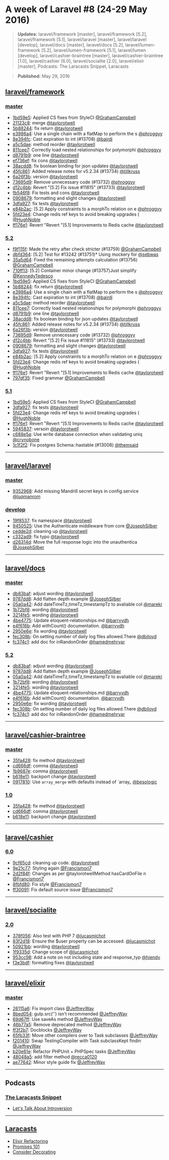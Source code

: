 # A week of Laravel #8 (24-29 May 2016)

> **Updates:** laravel/framework [master], laravel/framework [5.2], laravel/framework [5.1], laravel/laravel [master], laravel/laravel [develop], laravel/docs [master], laravel/docs [5.2], laravel/lumen-framework [5.2], laravel/lumen-framework [5.1], laravel/lumen [develop], laravel/cashier-braintree [master], laravel/cashier-braintree [1.0], laravel/cashier [6.0], laravel/socialite [2.0], laravel/elixir [master], Podcasts: The Laracasts Snippet, Laracasts

> **Published:** May 29, 2016

## [laravel/framework](https://github.com/laravel/framework)

### [master](https://github.com/laravel/framework/compare/master@{2016-05-24}...master@{2016-05-29})
- [1bd59e5](https://github.com/laravel/framework/commit/1bd59e5df1241349fe9362309b82e86a6a312155): Applied CS fixes from StyleCI [@GrahamCampbell](https://github.com/GrahamCampbell)
- [21123c8](https://github.com/laravel/framework/commit/21123c84c39eb611aa94dad07c375e8ca46a9e2f): merge [@taylorotwell](https://github.com/taylorotwell)
- [5b88244](https://github.com/laravel/framework/commit/5b88244c0afd5febe9f54e8544b0870b55ef6cfd): fix return [@taylorotwell](https://github.com/taylorotwell)
- [e3986a4](https://github.com/laravel/framework/commit/e3986a423e0da04ff14d4ca1bbd870350d898e1d): Use a single chain with a flatMap to perform the s [@phroggyy](https://github.com/phroggyy)
- [8e394fc](https://github.com/laravel/framework/commit/8e394fc8384e88f549d29ec0c8f9829c9e459729): Cast expiration to int (#13708) [@bairdj](https://github.com/bairdj)
- [a5c5dae](https://github.com/laravel/framework/commit/a5c5dae231724d0595e346e3de69537af0754873): method reorder [@taylorotwell](https://github.com/taylorotwell)
- [811cee7](https://github.com/laravel/framework/commit/811cee7858efa381f700c2559c8e31ac8d438a28): Correctly load nested relationships for polymorphi [@phroggyy](https://github.com/phroggyy)
- [d8791b9](https://github.com/laravel/framework/commit/d8791b9da188705daa27181c462062a4b60e42a6): one line [@taylorotwell](https://github.com/taylorotwell)
- [ef736ef](https://github.com/laravel/framework/commit/ef736ef78b8a3e14cd59b63dcb915f25eb2f0baa): fix cons [@taylorotwell](https://github.com/taylorotwell)
- [38acdd8](https://github.com/laravel/framework/commit/38acdd807faec4b85fd47051341ccaf666499551): fix boolean binding for json updates [@taylorotwell](https://github.com/taylorotwell)
- [45fc861](https://github.com/laravel/framework/commit/45fc8617d9c142c7576be2f00fb323c84bdfce76): Added release notes for v5.2.34 (#13734) [@tillkruss](https://github.com/tillkruss)
- [6a26f3b](https://github.com/laravel/framework/commit/6a26f3bb6a6e00c53654a661221643ad1b98e146): version [@taylorotwell](https://github.com/taylorotwell)
- [73695d9](https://github.com/laravel/framework/commit/73695d9766ff341906664c0f101e85189915a516): Remove unnecessary code (#13732) [@phroggyy](https://github.com/phroggyy)
- [d12c4bb](https://github.com/laravel/framework/commit/d12c4bbf8b09ff9cf916a8e54b15e43752f31350): Revert "[5.2] Fix issue #11815" (#13733) [@taylorotwell](https://github.com/taylorotwell)
- [fb546f8](https://github.com/laravel/framework/commit/fb546f8d67a610381ba5ccea6bf873d75d363805): Fix tests and cons [@taylorotwell](https://github.com/taylorotwell)
- [0908679](https://github.com/laravel/framework/commit/090867981d0fab6fbfec0413902d02dd8ab2f9e7): formatting and slight changes [@taylorotwell](https://github.com/taylorotwell)
- [3dfa927](https://github.com/laravel/framework/commit/3dfa927e77606ff3b3246f8e6e470770e3a75311): fix tests [@taylorotwell](https://github.com/taylorotwell)
- [e84b2ac](https://github.com/laravel/framework/commit/e84b2acd4b004fb6b870ed27d35b6436d9b17338): [5.2] Apply constraints to a morphTo relation on e [@phroggyy](https://github.com/phroggyy)
- [5fd23e4](https://github.com/laravel/framework/commit/5fd23e49a0155c04b53dcaf4d5a18e31511c76ab): Change redis ref keys to avoid breaking upgrades ( [@HughNoble](https://github.com/HughNoble)
- [ff176e1](https://github.com/laravel/framework/commit/ff176e10f5b450eba1608307d36c2f3428268ae6): Revert "Revert "[5.1] Improvements to Redis cache  [@taylorotwell](https://github.com/taylorotwell)


### [5.2](https://github.com/laravel/framework/compare/5.2@{2016-05-24}...5.2@{2016-05-29})
- [f9f115f](https://github.com/laravel/framework/commit/f9f115ffbcde2bc39dc4347d96af44acdf9149f0): Made the retry after check stricter (#13759) [@GrahamCampbell](https://github.com/GrahamCampbell)
- [dbfd364](https://github.com/laravel/framework/commit/dbfd3641c4b2bbfffd8a163ddf98e4347f43c3ce): [5.2] Test for #13242 (#13751)* Using mockery for  [@sebwas](https://github.com/sebwas)
- [35a5d64](https://github.com/laravel/framework/commit/35a5d6487962e4376fdfe568acc27f34b4f63656): Fixed the remaining attempts calculation (#13756) [@GrahamCampbell](https://github.com/GrahamCampbell)
- [710ff13](https://github.com/laravel/framework/commit/710ff13c552bc2f4a29c182cf5045ab79026d63c): [5.2] Container minor change (#13757)Just simplify [@KennedyTedesco](https://github.com/KennedyTedesco)
- [1bd59e5](https://github.com/laravel/framework/commit/1bd59e5df1241349fe9362309b82e86a6a312155): Applied CS fixes from StyleCI [@GrahamCampbell](https://github.com/GrahamCampbell)
- [5b88244](https://github.com/laravel/framework/commit/5b88244c0afd5febe9f54e8544b0870b55ef6cfd): fix return [@taylorotwell](https://github.com/taylorotwell)
- [e3986a4](https://github.com/laravel/framework/commit/e3986a423e0da04ff14d4ca1bbd870350d898e1d): Use a single chain with a flatMap to perform the s [@phroggyy](https://github.com/phroggyy)
- [8e394fc](https://github.com/laravel/framework/commit/8e394fc8384e88f549d29ec0c8f9829c9e459729): Cast expiration to int (#13708) [@bairdj](https://github.com/bairdj)
- [a5c5dae](https://github.com/laravel/framework/commit/a5c5dae231724d0595e346e3de69537af0754873): method reorder [@taylorotwell](https://github.com/taylorotwell)
- [811cee7](https://github.com/laravel/framework/commit/811cee7858efa381f700c2559c8e31ac8d438a28): Correctly load nested relationships for polymorphi [@phroggyy](https://github.com/phroggyy)
- [d8791b9](https://github.com/laravel/framework/commit/d8791b9da188705daa27181c462062a4b60e42a6): one line [@taylorotwell](https://github.com/taylorotwell)
- [38acdd8](https://github.com/laravel/framework/commit/38acdd807faec4b85fd47051341ccaf666499551): fix boolean binding for json updates [@taylorotwell](https://github.com/taylorotwell)
- [45fc861](https://github.com/laravel/framework/commit/45fc8617d9c142c7576be2f00fb323c84bdfce76): Added release notes for v5.2.34 (#13734) [@tillkruss](https://github.com/tillkruss)
- [6a26f3b](https://github.com/laravel/framework/commit/6a26f3bb6a6e00c53654a661221643ad1b98e146): version [@taylorotwell](https://github.com/taylorotwell)
- [73695d9](https://github.com/laravel/framework/commit/73695d9766ff341906664c0f101e85189915a516): Remove unnecessary code (#13732) [@phroggyy](https://github.com/phroggyy)
- [d12c4bb](https://github.com/laravel/framework/commit/d12c4bbf8b09ff9cf916a8e54b15e43752f31350): Revert "[5.2] Fix issue #11815" (#13733) [@taylorotwell](https://github.com/taylorotwell)
- [0908679](https://github.com/laravel/framework/commit/090867981d0fab6fbfec0413902d02dd8ab2f9e7): formatting and slight changes [@taylorotwell](https://github.com/taylorotwell)
- [3dfa927](https://github.com/laravel/framework/commit/3dfa927e77606ff3b3246f8e6e470770e3a75311): fix tests [@taylorotwell](https://github.com/taylorotwell)
- [e84b2ac](https://github.com/laravel/framework/commit/e84b2acd4b004fb6b870ed27d35b6436d9b17338): [5.2] Apply constraints to a morphTo relation on e [@phroggyy](https://github.com/phroggyy)
- [5fd23e4](https://github.com/laravel/framework/commit/5fd23e49a0155c04b53dcaf4d5a18e31511c76ab): Change redis ref keys to avoid breaking upgrades ( [@HughNoble](https://github.com/HughNoble)
- [ff176e1](https://github.com/laravel/framework/commit/ff176e10f5b450eba1608307d36c2f3428268ae6): Revert "Revert "[5.1] Improvements to Redis cache  [@taylorotwell](https://github.com/taylorotwell)
- [797df35](https://github.com/laravel/framework/commit/797df3569068d485a67baa1fe61e12ca74bb8a42): Fixed grammar [@GrahamCampbell](https://github.com/GrahamCampbell)


### [5.1](https://github.com/laravel/framework/compare/5.1@{2016-05-24}...5.1@{2016-05-29})
- [1bd59e5](https://github.com/laravel/framework/commit/1bd59e5df1241349fe9362309b82e86a6a312155): Applied CS fixes from StyleCI [@GrahamCampbell](https://github.com/GrahamCampbell)
- [3dfa927](https://github.com/laravel/framework/commit/3dfa927e77606ff3b3246f8e6e470770e3a75311): fix tests [@taylorotwell](https://github.com/taylorotwell)
- [5fd23e4](https://github.com/laravel/framework/commit/5fd23e49a0155c04b53dcaf4d5a18e31511c76ab): Change redis ref keys to avoid breaking upgrades ( [@HughNoble](https://github.com/HughNoble)
- [ff176e1](https://github.com/laravel/framework/commit/ff176e10f5b450eba1608307d36c2f3428268ae6): Revert "Revert "[5.1] Improvements to Redis cache  [@taylorotwell](https://github.com/taylorotwell)
- [5945837](https://github.com/laravel/framework/commit/5945837bc61227f21530c8c4455de0842dc18c9a): versoin [@taylorotwell](https://github.com/taylorotwell)
- [c688e5a](https://github.com/laravel/framework/commit/c688e5a16c7185d5cf916288740f3f255de97d70): Use write database connection when validating uniq [@crynobone](https://github.com/crynobone)
- [1c1f2f2](https://github.com/laravel/framework/commit/1c1f2f2d87876be86fc1ce98efa0f2bc1a3670f6): Fix postgres Schema::hastable (#13008) [@themsaid](https://github.com/themsaid)


___

## [laravel/laravel](https://github.com/laravel/laravel)

### [master](https://github.com/laravel/laravel/compare/master@{2016-05-24}...master@{2016-05-29})
- [9352968](https://github.com/laravel/laravel/commit/9352968734aa339c47218a931ba85b9b0d58fe23): Add missing Mandrill secret keys in config.service [@luqmanrom](https://github.com/luqmanrom)


### [develop](https://github.com/laravel/laravel/compare/develop@{2016-05-24}...develop@{2016-05-29})
- [19f8537](https://github.com/laravel/laravel/commit/19f85378298e81dd227c814ed9e9bbd7f9c0b5da): fix namespace [@taylorotwell](https://github.com/taylorotwell)
- [9450525](https://github.com/laravel/laravel/commit/945052508f6c7a00909fd91e5bb9be14d0cbac53): Use the Authenticate middleware from core [@JosephSilber](https://github.com/JosephSilber)
- [cedde2d](https://github.com/laravel/laravel/commit/cedde2d934750ac38c35b257aad6ddeda15eb923): cleaning up [@taylorotwell](https://github.com/taylorotwell)
- [c332ad9](https://github.com/laravel/laravel/commit/c332ad9582e71d4f77aec018c388ea0239997cd6): fix typo [@taylorotwell](https://github.com/taylorotwell)
- [d26314d](https://github.com/laravel/laravel/commit/d26314de20f4165f7276646b97ff70ae18e096ff): Move the full response logic into the unauthentica [@JosephSilber](https://github.com/JosephSilber)


___

## [laravel/docs](https://github.com/laravel/docs)

### [master](https://github.com/laravel/docs/compare/master@{2016-05-24}...master@{2016-05-29})
- [db83baf](https://github.com/laravel/docs/commit/db83baf57814605ac024a3994c047e5f1190e88f): adjust wording [@taylorotwell](https://github.com/taylorotwell)
- [9787dd8](https://github.com/laravel/docs/commit/9787dd862339771f165a3dd4160721ed6e78404f): Add flatten depth example [@JosephSilber](https://github.com/JosephSilber)
- [05a0a42](https://github.com/laravel/docs/commit/05a0a4208b0921715b28a8f3adc12352063e7bb5): Add dateTimeTz,timeTz,timestampTz to avaliable col [@marekr](https://github.com/marekr)
- [1b72bf8](https://github.com/laravel/docs/commit/1b72bf864ed69946697b11b8d64c638ee5d9383b): wording [@taylorotwell](https://github.com/taylorotwell)
- [3214fe5](https://github.com/laravel/docs/commit/3214fe519cf17079bbcb8aaa484a1a4bbdc5f16f): wording [@taylorotwell](https://github.com/taylorotwell)
- [4be4775](https://github.com/laravel/docs/commit/4be47754200feb4941229bb8ed07524b08d94e49): Update eloquent-relationships.md [@barryvdh](https://github.com/barryvdh)
- [e4f616b](https://github.com/laravel/docs/commit/e4f616bc035ab47ce15c73e6480f2806c569574c): Add withCount() documentation. [@barryvdh](https://github.com/barryvdh)
- [2950e6e](https://github.com/laravel/docs/commit/2950e6e4ade5a9ef8c6c35087aa8ac070ea4f802): fix wording [@taylorotwell](https://github.com/taylorotwell)
- [fec308b](https://github.com/laravel/docs/commit/fec308b717db4b33564a9557c9f077cea85c8ba9): On setting number of daily log files allowed.There [@dbilovd](https://github.com/dbilovd)
- [fc374c1](https://github.com/laravel/docs/commit/fc374c1e674c3f7312ce6697526878aee08b75c6): add doc for inRandonOrder [@hamedmehryar](https://github.com/hamedmehryar)


### [5.2](https://github.com/laravel/docs/compare/5.2@{2016-05-24}...5.2@{2016-05-29})
- [db83baf](https://github.com/laravel/docs/commit/db83baf57814605ac024a3994c047e5f1190e88f): adjust wording [@taylorotwell](https://github.com/taylorotwell)
- [9787dd8](https://github.com/laravel/docs/commit/9787dd862339771f165a3dd4160721ed6e78404f): Add flatten depth example [@JosephSilber](https://github.com/JosephSilber)
- [05a0a42](https://github.com/laravel/docs/commit/05a0a4208b0921715b28a8f3adc12352063e7bb5): Add dateTimeTz,timeTz,timestampTz to avaliable col [@marekr](https://github.com/marekr)
- [1b72bf8](https://github.com/laravel/docs/commit/1b72bf864ed69946697b11b8d64c638ee5d9383b): wording [@taylorotwell](https://github.com/taylorotwell)
- [3214fe5](https://github.com/laravel/docs/commit/3214fe519cf17079bbcb8aaa484a1a4bbdc5f16f): wording [@taylorotwell](https://github.com/taylorotwell)
- [4be4775](https://github.com/laravel/docs/commit/4be47754200feb4941229bb8ed07524b08d94e49): Update eloquent-relationships.md [@barryvdh](https://github.com/barryvdh)
- [e4f616b](https://github.com/laravel/docs/commit/e4f616bc035ab47ce15c73e6480f2806c569574c): Add withCount() documentation. [@barryvdh](https://github.com/barryvdh)
- [2950e6e](https://github.com/laravel/docs/commit/2950e6e4ade5a9ef8c6c35087aa8ac070ea4f802): fix wording [@taylorotwell](https://github.com/taylorotwell)
- [fec308b](https://github.com/laravel/docs/commit/fec308b717db4b33564a9557c9f077cea85c8ba9): On setting number of daily log files allowed.There [@dbilovd](https://github.com/dbilovd)
- [fc374c1](https://github.com/laravel/docs/commit/fc374c1e674c3f7312ce6697526878aee08b75c6): add doc for inRandonOrder [@hamedmehryar](https://github.com/hamedmehryar)


___

## [laravel/cashier-braintree](https://github.com/laravel/cashier-braintree)

### [master](https://github.com/laravel/cashier-braintree/compare/master@{2016-05-24}...master@{2016-05-29})
- [35fa428](https://github.com/laravel/cashier-braintree/commit/35fa42836e83d846e758ce503b47d8ea0fdd0947): fix method [@taylorotwell](https://github.com/taylorotwell)
- [cd666df](https://github.com/laravel/cashier-braintree/commit/cd666df84586b5a87136f071c64acb28d214cccc): comma [@taylorotwell](https://github.com/taylorotwell)
- [1b9687e](https://github.com/laravel/cashier-braintree/commit/1b9687e35efa2be52068c157341a6b564226c1d5): comma [@taylorotwell](https://github.com/taylorotwell)
- [b618e11](https://github.com/laravel/cashier-braintree/commit/b618e11cf686307bd929dca5d8ed9ef61d685333): backport change [@taylorotwell](https://github.com/taylorotwell)
- [0917810](https://github.com/laravel/cashier-braintree/commit/091781076e5802755e3137c217b35749271e278d): Use `array_merge` with defaults instead of `array_ [@besologic](https://github.com/besologic)


### [1.0](https://github.com/laravel/cashier-braintree/compare/1.0@{2016-05-24}...1.0@{2016-05-29})
- [35fa428](https://github.com/laravel/cashier-braintree/commit/35fa42836e83d846e758ce503b47d8ea0fdd0947): fix method [@taylorotwell](https://github.com/taylorotwell)
- [cd666df](https://github.com/laravel/cashier-braintree/commit/cd666df84586b5a87136f071c64acb28d214cccc): comma [@taylorotwell](https://github.com/taylorotwell)
- [b618e11](https://github.com/laravel/cashier-braintree/commit/b618e11cf686307bd929dca5d8ed9ef61d685333): backport change [@taylorotwell](https://github.com/taylorotwell)


___

## [laravel/cashier](https://github.com/laravel/cashier)

### [6.0](https://github.com/laravel/cashier/compare/6.0@{2016-05-24}...6.0@{2016-05-29})
- [9cf65cd](https://github.com/laravel/cashier/commit/9cf65cd1a177a35fce69353a2671fdadf4a1be19): cleaning up code. [@taylorotwell](https://github.com/taylorotwell)
- [9e21c77](https://github.com/laravel/cashier/commit/9e21c77e1fff3b89e8543ee635878349d64da1af): Styling again [@Francismori7](https://github.com/Francismori7)
- [2d2f84f](https://github.com/laravel/cashier/commit/2d2f84fb4041637f503c2334c7329f08a859e75d): Changes as per @taylorotwellMethod hasCardOnFile n [@Francismori7](https://github.com/Francismori7)
- [8fbfd80](https://github.com/laravel/cashier/commit/8fbfd80954982f9b077300b2b30dadba9b8873f4): Fix style [@Francismori7](https://github.com/Francismori7)
- [ff30091](https://github.com/laravel/cashier/commit/ff30091f8d26cfa822a49eef0fbac4e68af8e247): Fix default source issue [@Francismori7](https://github.com/Francismori7)


___

## [laravel/socialite](https://github.com/laravel/socialite)

### [2.0](https://github.com/laravel/socialite/compare/2.0@{2016-05-24}...2.0@{2016-05-29})
- [378f056](https://github.com/laravel/socialite/commit/378f056fee40f00fd75a2c5a206feea4417c2abd): Also test with PHP 7 [@lucasmichot](https://github.com/lucasmichot)
- [83f2d18](https://github.com/laravel/socialite/commit/83f2d18006e5d5d2bbf60fa35548614d127a3253): Ensure the $user property can be accessed. [@lucasmichot](https://github.com/lucasmichot)
- [50921bb](https://github.com/laravel/socialite/commit/50921bb08dbb0985b572eb7cc5316793d31e4cb7): wording [@taylorotwell](https://github.com/taylorotwell)
- [1f9335d](https://github.com/laravel/socialite/commit/1f9335dd680a197ab71e28c685e59ee8eab7cbc7): Change scope of [@lucasmichot](https://github.com/lucasmichot)
- [953cc98](https://github.com/laravel/socialite/commit/953cc98ee046c6afe093aa56e97a850cfb219073): Add a note on not including state and response_typ [@hiendv](https://github.com/hiendv)
- [f3e3bdf](https://github.com/laravel/socialite/commit/f3e3bdf9368b96b82635cb88ab02944b7d036669): formatting fixes [@taylorotwell](https://github.com/taylorotwell)


___

## [laravel/elixir](https://github.com/laravel/elixir)

### [master](https://github.com/laravel/elixir/compare/master@{2016-05-24}...master@{2016-05-29})
- [26115a6](https://github.com/laravel/elixir/commit/26115a690a69443be1ca23aaad51900c9fc00fed): Fix import class [@JeffreyWay](https://github.com/JeffreyWay)
- [8bed054](https://github.com/laravel/elixir/commit/8bed054f495d3af7128f0271ae57d74b7db4cff9): gulp.src('') isn't recommended [@JeffreyWay](https://github.com/JeffreyWay)
- [69d67ff](https://github.com/laravel/elixir/commit/69d67ff316ffd68ede8f5632cb1e8e601af635aa): Use saveAs method [@JeffreyWay](https://github.com/JeffreyWay)
- [46b77a5](https://github.com/laravel/elixir/commit/46b77a50c97fff337d302a9f2119e46e6aed3dca): Remove deprecated method [@JeffreyWay](https://github.com/JeffreyWay)
- [ff3f2b7](https://github.com/laravel/elixir/commit/ff3f2b757c7ce6efeedbbc33c7ce6506a60f98db): Docblocks [@JeffreyWay](https://github.com/JeffreyWay)
- [65fb33f](https://github.com/laravel/elixir/commit/65fb33fafc69fd46a98183988c98c64361d8e453): Move other compilers over to Task subclasses [@JeffreyWay](https://github.com/JeffreyWay)
- [f201410](https://github.com/laravel/elixir/commit/f20141023e3dca440580ea9898f32a50e19b447b): Swap TestingCompiler with Task subclassKept findin [@JeffreyWay](https://github.com/JeffreyWay)
- [b20e61e](https://github.com/laravel/elixir/commit/b20e61e0f4278d7d3a6c85b9ef25bd74c8ee143d): Refactor PHPUnit + PHPSpec tasks [@JeffreyWay](https://github.com/JeffreyWay)
- [48048a5](https://github.com/laravel/elixir/commit/48048a528f2c7799ea8846209152c58370d6eb90): add filter method [@recca0120](https://github.com/recca0120)
- [ae77642](https://github.com/laravel/elixir/commit/ae77642aed9745723398dcaef9180fd4259b9d8b): Minor style guide fix [@JeffreyWay](https://github.com/JeffreyWay)


___

## Podcasts

### [The Laracasts Snippet](http://laracasts.audio)
- [Let's Talk About Introversion](http://laracasts.simplecast.fm/25)


___

## [Laracasts](https://laracasts.com)
- [Elixir Refactoring](https://laracasts.com/series/whatcha-working-on/episodes/2)
- [Promises 101](https://laracasts.com/series/es6-cliffsnotes/episodes/13)
- [Consider Decorating](https://laracasts.com/series/whip-monstrous-code-into-shape/episodes/13)

